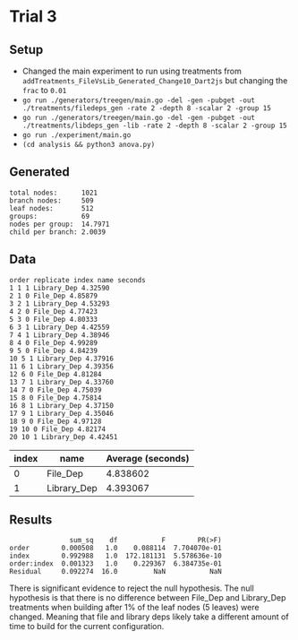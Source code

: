 # Trial 3

## Setup

- Changed the main experiment to run using treatments from `addTreatments_FileVsLib_Generated_Change10_Dart2js` but changing the `frac` to `0.01`
- `go run ./generators/treegen/main.go -del -gen -pubget -out ./treatments/filedeps_gen -rate 2 -depth 8 -scalar 2 -group 15`
- `go run ./generators/treegen/main.go -del -gen -pubget -out ./treatments/libdeps_gen -lib -rate 2 -depth 8 -scalar 2 -group 15`
- `go run ./experiment/main.go`
- `(cd analysis && python3 anova.py)`

## Generated

```Plain
total nodes:      1021
branch nodes:     509
leaf nodes:       512
groups:           69
nodes per group:  14.7971
child per branch: 2.0039
```

## Data

```Plain
order replicate index name seconds
1 1 1 Library_Dep 4.32590
2 1 0 File_Dep 4.85879
3 2 1 Library_Dep 4.53293
4 2 0 File_Dep 4.77423
5 3 0 File_Dep 4.80333
6 3 1 Library_Dep 4.42559
7 4 1 Library_Dep 4.38946
8 4 0 File_Dep 4.99289
9 5 0 File_Dep 4.84239
10 5 1 Library_Dep 4.37916
11 6 1 Library_Dep 4.39356
12 6 0 File_Dep 4.81284
13 7 1 Library_Dep 4.33760
14 7 0 File_Dep 4.75039
15 8 0 File_Dep 4.75814
16 8 1 Library_Dep 4.37150
17 9 1 Library_Dep 4.35046
18 9 0 File_Dep 4.97128
19 10 0 File_Dep 4.82174
20 10 1 Library_Dep 4.42451
```

| index | name        | Average (seconds) |
|-------|-------------|-------------------|
| 0     | File_Dep    | 4.838602          |
| 1     | Library_Dep | 4.393067          |

## Results

```Plain
               sum_sq    df           F        PR(>F)
order        0.000508   1.0    0.088114  7.704070e-01
index        0.992988   1.0  172.181131  5.578636e-10
order:index  0.001323   1.0    0.229367  6.384735e-01
Residual     0.092274  16.0         NaN           NaN
```

There is significant evidence to reject the null hypothesis.
The null hypothesis is that there is no difference between File_Dep and Library_Dep treatments when building after 1% of the leaf nodes (5 leaves) were changed.
Meaning that file and library deps likely take a different amount of time to build for the current configuration.
